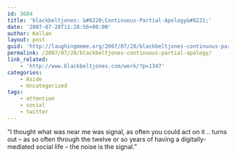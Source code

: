 ```yaml
---
id: 3684
title: 'blackbeltjones: &#8220;Continuous-Partial-Apology&#8221;'
date: '2007-07-28T11:28:56+00:00'
author: Kellan
layout: post
guid: 'http://laughingmeme.org/2007/07/28/blackbeltjones-continuous-partial-apology/'
permalink: /2007/07/28/blackbeltjones-continuous-partial-apology/
link_related:
    - 'http://www.blackbeltjones.com/work/?p=1347'
categories:
    - Aside
    - Uncategorized
tags:
    - attention
    - social
    - twitter
---
```


“I thought what was near me was signal, as often you could act on it .. turns out – as so often through the twelve or so years of having a digitally-mediated social life – the noise is the signal.”